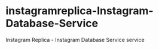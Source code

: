# instagramreplica-Instagram-Database-Service
Instagram Replica - Instagram Database Service service

